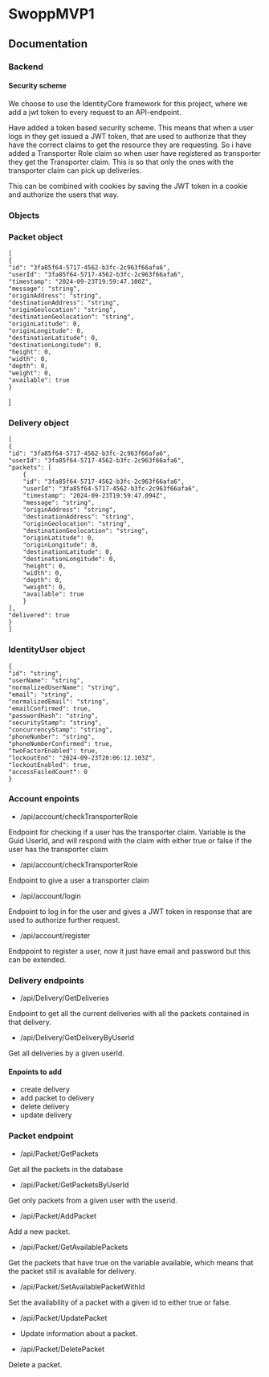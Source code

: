 # SwoppMVP1

## Documentation

### Backend
#### Security scheme
We choose to use the IdentityCore framework for this project, where we add a jwt token to every request to an API-endpoint.

Have added a token based security scheme. This means that when a user logs in they get issued a JWT token, that
are used to authorize that they have the correct claims to get the resource they are requesting.
So i have added a Transporter Role claim so when user have registered as transporter they get the Transporter claim.
This is so that only the ones with the transporter claim can pick up deliveries.

This can be combined with cookies by saving the JWT token in a cookie and authorize the users that way.

### Objects
### Packet object
    [
    {
    "id": "3fa85f64-5717-4562-b3fc-2c963f66afa6",
    "userId": "3fa85f64-5717-4562-b3fc-2c963f66afa6",
    "timestamp": "2024-09-23T19:59:47.100Z",
    "message": "string",
    "originAddress": "string",
    "destinationAddress": "string",
    "originGeolocation": "string",
    "destinationGeolocation": "string",
    "originLatitude": 0,
    "originLongitude": 0,
    "destinationLatitude": 0,
    "destinationLongitude": 0,
    "height": 0,
    "width": 0,
    "depth": 0,
    "weight": 0,
    "available": true
    }
]

### Delivery object
    [
    {
    "id": "3fa85f64-5717-4562-b3fc-2c963f66afa6",
    "userId": "3fa85f64-5717-4562-b3fc-2c963f66afa6",
    "packets": [
        {
        "id": "3fa85f64-5717-4562-b3fc-2c963f66afa6",
        "userId": "3fa85f64-5717-4562-b3fc-2c963f66afa6",
        "timestamp": "2024-09-23T19:59:47.094Z",
        "message": "string",
        "originAddress": "string",
        "destinationAddress": "string",
        "originGeolocation": "string",
        "destinationGeolocation": "string",
        "originLatitude": 0,
        "originLongitude": 0,
        "destinationLatitude": 0,
        "destinationLongitude": 0,
        "height": 0,
        "width": 0,
        "depth": 0,
        "weight": 0,
        "available": true
        }
    ],
    "delivered": true
    }
    ]

### IdentityUser object
    {
    "id": "string",
    "userName": "string",
    "normalizedUserName": "string",
    "email": "string",
    "normalizedEmail": "string",
    "emailConfirmed": true,
    "passwordHash": "string",
    "securityStamp": "string",
    "concurrencyStamp": "string",
    "phoneNumber": "string",
    "phoneNumberConfirmed": true,
    "twoFactorEnabled": true,
    "lockoutEnd": "2024-09-23T20:06:12.103Z",
    "lockoutEnabled": true,
    "accessFailedCount": 0
    }
### Account enpoints

- /api/account/checkTransporterRole

Endpoint for checking if a user has the transporter claim. Variable is the Guid UserId, and will respond with the
claim with either true or false if the user has the transporter claim

- /api/account/checkTransporterRole

Endpoint to give a user a transporter claim

- /api/account/login

Endpoint to log in for the user and gives a JWT token in response that are used to authorize further request.

 - /api/account/register

Endppoint to register a user, now it just have email and password but this can be extended.

### Delivery endpoints
 - /api/Delivery/GetDeliveries

Endpoint to get all the current deliveries with all the packets contained in that delivery.

- /api/Delivery/GetDeliveryByUserId

Get all deliveries by a given userId.

#### Enpoints to add
- create delivery
- add packet to delivery
- delete delivery
- update delivery

### Packet endpoint
- /api/Packet/GetPackets

Get all the packets in the database
- /api/Packet/GetPacketsByUserId

Get only packets from a given user with the userid.
- /api/Packet/AddPacket

Add a new packet.
- /api/Packet/GetAvailablePackets

Get the packets that have true on the variable available, which means that the packet still is available for delivery.
- /api/Packet/SetAvailablePacketWithId

Set the availability of a packet with a given id to either true or false.
- /api/Packet/UpdatePacket

- Update information about a packet.
- /api/Packet/DeletePacket

Delete a packet.

